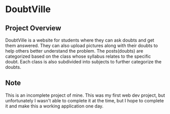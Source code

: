 # DoubtVille

## Project Overview
DoubtVille is a website for students where they can ask doubts and get them answered. They can also upload pictures along with their doubts to help others better understand the problem.
The posts(doubts) are categorized based on the class whose syllabus relates to the specific doubt. Each class is also subdivided into subjects to further categorize the doubts.

## Note
This is an incomplete project of mine. This was my first web dev project, but unfortunately I wasn't able to complete it at the time, but I hope to complete it and make this a working application one day.
